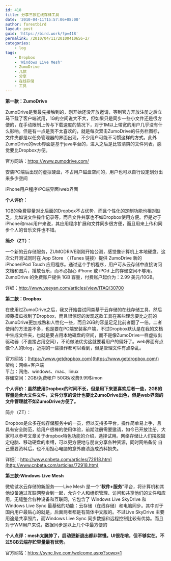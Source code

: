 ```yaml
---
id: 418
title: 分享三款在线存储工具
date: '2010-04-11T15:57:06+08:00'
author: forestbird
layout: post
guid: 'https://bird.work/?p=418'
permalink: /2010/04/11/20100410656-2/
categories:
    - log
tags:
    - Dropbox
    - 'Windows Live Mesh'
    - ZumoDrive
    - 几款
    - 分享
    - 在线存储
    - 工具
---
```


**第一款：ZumoDrive**

 ZumoDrive是我最先接触到的，刚开始还没开放邀请，等到官方开放注册之后立马<span class="t_tag" href="tag.php?name=%E4%B8%8B%E8%BD%BD" onclick="tagshow(event)">下载</span>了客户端试用，1G的空间说大不大，但如果只是同步一些小文件还是很方便的，在手动限制上传与下载速度的情况下，对于1M以上带宽的<span class="t_tag" href="tag.php?name=%E7%94%A8%E6%88%B7" onclick="tagshow(event)">用户</span>几乎没有什么影响。但是有一点是我不太喜欢的，就是每次双击ZumoDrive的任务栏图标，文件夹都是以任务管理器的界面出现，不少用户可能不习惯这样的方式。此外ZumoDrive的web界面是基于java平台的，进入之后是比较清爽的文件列表，感觉要比Dropbox方便。

官方网站：<https://www.zumodrive.com/>

安装PC端后出现的虚拟硬盘，不占用户磁盘空间的，用户也可以自行设定划分出来多少空间

iPhone用户程序\\PC端界面\\web界面

**个人评价：**

1GB的免费容量对比后面的Dropbox不占优势，而且个性化的定制<span class="t_tag" href="tag.php?name=%E5%8A%9F%E8%83%BD" onclick="tagshow(event)">功能</span>也相对缺乏，比如说文件操作记录等，而且文件共享也不如Dropbox使用方便。但是对于iPhone和mac用户来说，其应用程序扩展和文件同步很方便，而且用来上传和同步个人的音乐文件也不错。

**简介（ZT）：**

一个新的云存储服务，ZUMODRIVE刚刚开始公测，感觉像计算机上本地硬盘。这次公开测试同时在 App Store （ <span class="t_tag" href="tag.php?name=iTunes" onclick="tagshow(event)">iTunes</span> 链接）提供 ZumoDrive 新的 iPhone/iPod Touch 应用程序。通过这个<span class="t_tag" href="tag.php?name=%E6%89%8B%E6%9C%BA" onclick="tagshow(event)">手机</span>程序，用户可从云存储中直接访问文档和图片，播放音乐，而不必担心 iPhone 或 iPOd 上的存储空间不够用。ZumoDrive 的免费账户提供 1GB 容量，付费账户起价为：2.99 美元/10GB。

详细：<http://www.yeeyan.com/articles/view/ITAQ/30700>

**第二款：Dropbox**

 在使用过ZumoDrive之后，我又开始尝试同类基于云存储的在线存储工具，然后顺藤摸瓜找到了Dropbox，而且很惊讶的发现这款工具在某些理念要比之前的ZumoDrive更加成熟和人性化一些，而且2GB的容量足足比前者翻了一倍。二者使用的方法差不多，也是要在PC端安装客户端，不过Dropbox默认是在我的文档中生成文件夹，也就是要占用本地磁盘的空间，而不是像ZumoDrive一样虚拟出驱动器（不直接占用空间），不论做法优劣这就要看用户的偏好了。web界面有点像个人的blog，近期的一些操作都可以看到，但是管理文件有点杂乱。

官方网站：[https://www.getdropbox.com](https://www.getdropbox.com/)  
架构：<span class="t_tag" href="tag.php?name=%E7%BD%91%E7%BB%9C" onclick="tagshow(event)">网络</span>+客户端  
平台：网络、windows、mac、linux  
存储空间：2GB/免费帐户 50GB/收费9.99$/mon

**个人评价：虽然使用Dropbox的时间不长，但是用下来更喜欢后者一些，2GB的容量适合大文件文件，文件分享的设计也要比ZumoDrive出色，但是web界面的文件管理就不如ZumoDrive方便了。**

简介（ZT）：

 Dropbox是众多在线存储服务中的一员，但以支持多平台，操作简单易上手，且具有<span class="t_tag" href="tag.php?name=%E5%AE%89%E5%85%A8" onclick="tagshow(event)">安全</span>防范，给用户很棒的使用体验，前期注册需要邀请，如今已开放注册，大家可以参考文章关于dropbox特色功能的介绍，选择试用。网络存储让人们摆脱固定电脑、移动硬盘的束缚，可以更方便地与朋友分享各种资源，同时网络备份 自己重要资料后，也不用担心电脑的意外崩溃造成资料损失。

详细[<font color="#333333">：</font>http://www.cnbeta.com/articles/72918.htm](http://www.cnbeta.com/articles/72918.htm)

**第三款:<span class="t_tag" href="tag.php?name=Windows" onclick="tagshow(event)">Windows</span> Live Mesh**

 <span class="t_tag" href="tag.php?name=%E5%BE%AE%E8%BD%AF" onclick="tagshow(event)">微软</span>试水云存储的新服务——Live Mesh 是一个“**<span class="t_tag" href="tag.php?name=%E8%BD%AF%E4%BB%B6" onclick="tagshow(event)">软件</span>+服务**”平台，将计算机和其他设备通过互联网整合到一起，允许个人和组织管理、访问和共享他们的文件和应用，无缝整合各种设备和互联网，它包含了 Windows Live SkyDrive 和 Windows Live Sync 最基础的功能：云存储（在线存储）和电脑同步。其中对于国内用户最贴心的就是，后面两者都是有简体中文版的。不过Live SkyDrive 主要用途是共享照片，而Windows Live Sync 同步数据和远程控制比较有优势。而且对于WM用户来说，数据同步是以上几个中最方便的

**个人点评：mesh太臃肿了，启动更新退出都非常慢。UI很花哨，但不够实在。不过5GB云端存贮容量最有优势。**

官方网站：<https://sync.live.com/welcome.aspx?sowp=1>